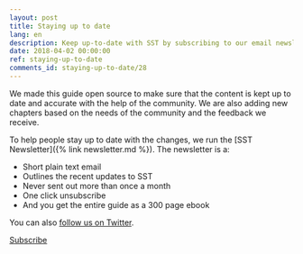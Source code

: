 ```yaml
---
layout: post
title: Staying up to date
lang: en
description: Keep up-to-date with SST by subscribing to our email newsletter.
date: 2018-04-02 00:00:00
ref: staying-up-to-date
comments_id: staying-up-to-date/28
---
```

We made this guide open source to make sure that the content is kept up to date and accurate with the help of the community. We are also adding new chapters based on the needs of the community and the feedback we receive.

To help people stay up to date with the changes, we run the [SST Newsletter]({% link newsletter.md %}). The newsletter is a:

- Short plain text email
- Outlines the recent updates to SST
- Never sent out more than once a month
- One click unsubscribe
- And you get the entire guide as a 300 page ebook

You can also <a target="_blank" href="{{ site.twitter_url }}">follow us on Twitter</a>.

<a class="button contact" href="{% link newsletter.md %}" target="_blank">Subscribe</a>
